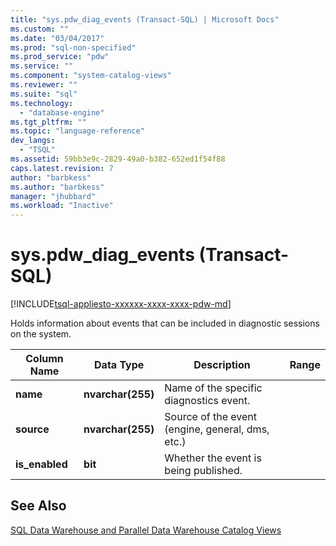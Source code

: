```yaml
---
title: "sys.pdw_diag_events (Transact-SQL) | Microsoft Docs"
ms.custom: ""
ms.date: "03/04/2017"
ms.prod: "sql-non-specified"
ms.prod_service: "pdw"
ms.service: ""
ms.component: "system-catalog-views"
ms.reviewer: ""
ms.suite: "sql"
ms.technology: 
  - "database-engine"
ms.tgt_pltfrm: ""
ms.topic: "language-reference"
dev_langs: 
  - "TSQL"
ms.assetid: 59bb3e9c-2829-49a0-b382-652ed1f54f88
caps.latest.revision: 7
author: "barbkess"
ms.author: "barbkess"
manager: "jhubbard"
ms.workload: "Inactive"
---
```

# sys.pdw_diag_events (Transact-SQL)
[!INCLUDE[tsql-appliesto-xxxxxx-xxxx-xxxx-pdw-md](../../includes/tsql-appliesto-xxxxxx-xxxx-xxxx-pdw-md.md)]

  Holds information about events that can be included in diagnostic sessions on the system.  
  
|Column Name|Data Type|Description|Range|  
|-----------------|---------------|-----------------|-----------|  
|**name**|**nvarchar(255)**|Name of the specific diagnostics event.||  
|**source**|**nvarchar(255)**|Source of the event (engine, general, dms, etc.)||  
|**is_enabled**|**bit**|Whether the event is being published.||  
  
## See Also  
 [SQL Data Warehouse and Parallel Data Warehouse Catalog Views](../../relational-databases/system-catalog-views/sql-data-warehouse-and-parallel-data-warehouse-catalog-views.md)  
  
  
